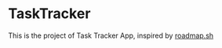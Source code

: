 # TaskTracker
This is the project of Task Tracker App, inspired by [roadmap.sh](https://roadmap.sh/projects/task-tracker)
